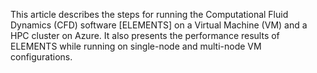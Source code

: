 This article describes the steps for running the Computational Fluid Dynamics (CFD) software [ELEMENTS] on a Virtual Machine (VM) and a HPC cluster on Azure. It also presents the performance results of ELEMENTS  while running on single-node and multi-node VM configurations. 